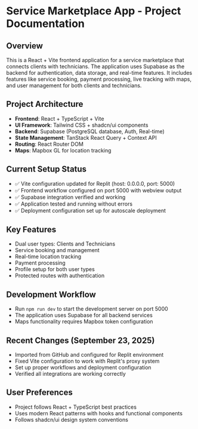 # Service Marketplace App - Project Documentation

## Overview
This is a React + Vite frontend application for a service marketplace that connects clients with technicians. The application uses Supabase as the backend for authentication, data storage, and real-time features. It includes features like service booking, payment processing, live tracking with maps, and user management for both clients and technicians.

## Project Architecture
- **Frontend**: React + TypeScript + Vite
- **UI Framework**: Tailwind CSS + shadcn/ui components
- **Backend**: Supabase (PostgreSQL database, Auth, Real-time)
- **State Management**: TanStack React Query + Context API
- **Routing**: React Router DOM
- **Maps**: Mapbox GL for location tracking

## Current Setup Status
- ✅ Vite configuration updated for Replit (host: 0.0.0.0, port: 5000)
- ✅ Frontend workflow configured on port 5000 with webview output
- ✅ Supabase integration verified and working
- ✅ Application tested and running without errors
- ✅ Deployment configuration set up for autoscale deployment

## Key Features
- Dual user types: Clients and Technicians  
- Service booking and management
- Real-time location tracking
- Payment processing
- Profile setup for both user types
- Protected routes with authentication

## Development Workflow
- Run `npm run dev` to start the development server on port 5000
- The application uses Supabase for all backend services
- Maps functionality requires Mapbox token configuration

## Recent Changes (September 23, 2025)
- Imported from GitHub and configured for Replit environment
- Fixed Vite configuration to work with Replit's proxy system
- Set up proper workflows and deployment configuration
- Verified all integrations are working correctly

## User Preferences
- Project follows React + TypeScript best practices
- Uses modern React patterns with hooks and functional components
- Follows shadcn/ui design system conventions